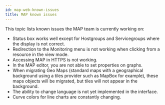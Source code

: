 ```yaml
---
id: map-web-known-issues
title: MAP known issues
---
```


This topic lists known issues the MAP team is currently working on:

- Status box works well except for Hostgroups and Servicegroups where the display is not correct.
- Redirection to the Monitoring menu is not working when clicking from a resource in the view mode.
- Accessing MAP in HTTPS is not working.
- In the MAP editor, you are not able to set properties on graphs.
- When migrating Geo Maps (standard maps with a geographical background using a tiles provider such as MapBox for example), these maps objects will be migrated, but tiles will not appear in the background.
- The ability to change language is not yet implemented in the interface.
- Curve colors for line charts are constantly changing.
